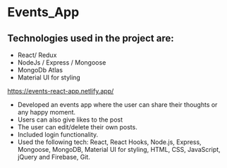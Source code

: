 # Events_App 

## Technologies used in the project are:
- React/ Redux
- NodeJs / Express / Mongoose
- MongoDb Atlas
- Material UI for styling

https://events-react-app.netlify.app/

- Developed an events app where the user can share their thoughts or any happy moment.
- Users can also give likes to the post
- The user can edit/delete their own posts.
- Included login functionality.
- Used the following tech: React, React Hooks, Node.js, Express, Mongoose, MongoDB, Material UI for styling, HTML, CSS, JavaScript, jQuery and Firebase, Git.
